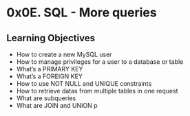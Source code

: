 # 0x0E. SQL - More queries 

## Learning Objectives


   - How to create a new MySQL user
   - How to manage privileges for a user to a database or table
   - What’s a PRIMARY KEY
   - What’s a FOREIGN KEY
   - How to use NOT NULL and UNIQUE constraints
   - How to retrieve datas from multiple tables in one request
   - What are subqueries
   - What are JOIN and UNION
p